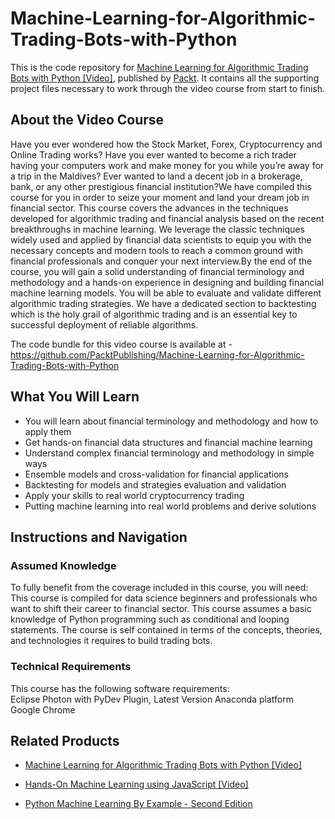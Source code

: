 # Machine-Learning-for-Algorithmic-Trading-Bots-with-Python
This is the code repository for [Machine Learning for Algorithmic Trading Bots with Python [Video]](https://www.packtpub.com/application-development/machine-learning-algorithmic-trading-bots-python-video), published by [Packt](https://www.packtpub.com/?utm_source=github). It contains all the supporting project files necessary to work through the video course from start to finish.
## About the Video Course
Have you ever wondered how the Stock Market, Forex, Cryptocurrency and Online Trading works? Have you ever wanted to become a rich trader having your computers work and make money for you while you’re away for a trip in the Maldives? Ever wanted to land a decent job in a brokerage, bank, or any other prestigious financial institution?We have compiled this course for you in order to seize your moment and land your dream job in financial sector. This course covers the advances in the techniques developed for algorithmic trading and financial analysis based on the recent breakthroughs in machine learning. We leverage the classic techniques widely used and applied by financial data scientists to equip you with the necessary concepts and modern tools to reach a common ground with financial professionals and conquer your next interview.By the end of the course, you will gain a solid understanding of financial terminology and methodology and a hands-on experience in designing and building financial machine learning models. You will be able to evaluate and validate different algorithmic trading strategies. We have a dedicated section to backtesting which is the holy grail of algorithmic trading and is an essential key to successful deployment of reliable algorithms.

The code bundle for this video course is available at - https://github.com/PacktPublishing/Machine-Learning-for-Algorithmic-Trading-Bots-with-Python

<H2>What You Will Learn</H2>
<DIV class=book-info-will-learn-text>
<UL>
<LI> You will learn about financial terminology and methodology and how to apply them
<LI> Get hands-on financial data structures and financial machine learning
<LI> Understand complex financial terminology and methodology in simple ways
<LI> Ensemble models and cross-validation for financial applications
<LI> Backtesting for models and strategies evaluation and validation
<LI> Apply your skills to real world cryptocurrency trading
<LI> Putting machine learning into real world problems and derive solutions</UL></DIV>

## Instructions and Navigation
### Assumed Knowledge
To fully benefit from the coverage included in this course, you will need:<br/>
This course is compiled for data science beginners and professionals who want to shift their career to financial sector. This course assumes a basic knowledge of Python programming such as conditional and looping statements. The course is self contained in terms of the concepts, theories, and technologies it requires to build trading bots.
### Technical Requirements
This course has the following software requirements:<br/>
Eclipse Photon with PyDev Plugin, Latest Version
Anaconda platform
Google Chrome




## Related Products
* [Machine Learning for Algorithmic Trading Bots with Python [Video]](https://www.packtpub.com/application-development/machine-learning-algorithmic-trading-bots-python-video)

* [Hands-On Machine Learning using JavaScript [Video]](https://www.packtpub.com/application-development/hands-machine-learning-using-javascript-video)

* [Python Machine Learning By Example - Second Edition](https://www.packtpub.com/big-data-and-business-intelligence/getting-started-tensorflow-deep-learning-video)
